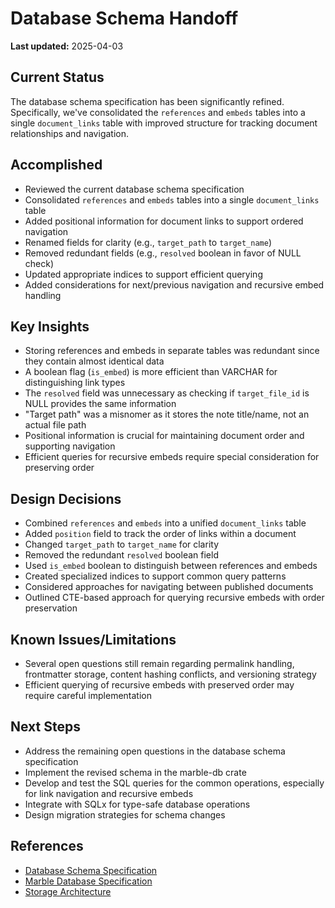# Database Schema Handoff

**Last updated:** 2025-04-03

## Current Status
The database schema specification has been significantly refined. Specifically, we've consolidated the `references` and `embeds` tables into a single `document_links` table with improved structure for tracking document relationships and navigation.

## Accomplished
- Reviewed the current database schema specification
- Consolidated `references` and `embeds` tables into a single `document_links` table
- Added positional information for document links to support ordered navigation
- Renamed fields for clarity (e.g., `target_path` to `target_name`)
- Removed redundant fields (e.g., `resolved` boolean in favor of NULL check)
- Updated appropriate indices to support efficient querying
- Added considerations for next/previous navigation and recursive embed handling

## Key Insights
- Storing references and embeds in separate tables was redundant since they contain almost identical data
- A boolean flag (`is_embed`) is more efficient than VARCHAR for distinguishing link types
- The `resolved` field was unnecessary as checking if `target_file_id` is NULL provides the same information
- "Target path" was a misnomer as it stores the note title/name, not an actual file path
- Positional information is crucial for maintaining document order and supporting navigation
- Efficient queries for recursive embeds require special consideration for preserving order

## Design Decisions
- Combined `references` and `embeds` into a unified `document_links` table
- Added `position` field to track the order of links within a document
- Changed `target_path` to `target_name` for clarity
- Removed the redundant `resolved` boolean field
- Used `is_embed` boolean to distinguish between references and embeds
- Created specialized indices to support common query patterns
- Considered approaches for navigating between published documents
- Outlined CTE-based approach for querying recursive embeds with order preservation

## Known Issues/Limitations
- Several open questions still remain regarding permalink handling, frontmatter storage, content hashing conflicts, and versioning strategy
- Efficient querying of recursive embeds with preserved order may require careful implementation

## Next Steps
- Address the remaining open questions in the database schema specification
- Implement the revised schema in the marble-db crate
- Develop and test the SQL queries for the common operations, especially for link navigation and recursive embeds
- Integrate with SQLx for type-safe database operations
- Design migration strategies for schema changes

## References
- [Database Schema Specification](../database_schema.md)
- [Marble Database Specification](../marble_db.md)
- [Storage Architecture](../storage_architecture.md)
